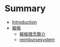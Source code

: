 # Summary

* [Introduction](README.md)
* [報帳](reimburse.md)
   * [報帳理念簡介](reimburse-concept.md)
   * [reimbursesystem](reimburse-system.md)

